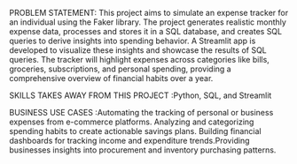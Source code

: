 PROBLEM STATEMENT: This project aims to simulate an expense tracker for an individual using the Faker library. The project generates realistic monthly expense data, processes and stores it in a SQL database, and creates SQL queries to derive insights into spending behavior. A Streamlit app is developed to visualize these insights and showcase the results of SQL queries. The tracker will highlight expenses across categories like bills, groceries, subscriptions, and personal spending, providing a comprehensive overview of financial habits over a year.

SKILLS TAKES AWAY FROM THIS PROJECT :Python, SQL, and Streamlit

BUSINESS USE CASES :Automating the tracking of personal or business expenses from e-commerce platforms.
Analyzing and categorizing spending habits to create actionable savings plans.
Building financial dashboards for tracking income and expenditure trends.Providing businesses insights into procurement and inventory purchasing patterns.




